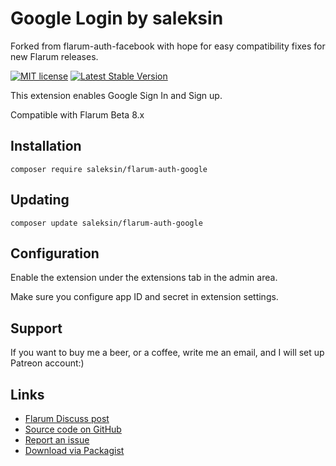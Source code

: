 # Google Login by saleksin

Forked from flarum-auth-facebook with hope for easy compatibility fixes for new Flarum releases.

[![MIT license](https://img.shields.io/badge/license-MIT-blue.svg)](https://github.com/flagrow/byobu/blob/master/LICENSE.md) [![Latest Stable Version](https://img.shields.io/packagist/v/saleksin/flarum-auth-google.svg)](https://packagist.org/packages/saleksin/flarum-auth-google)

This extension enables Google Sign In and Sign up.

Compatible with Flarum Beta 8.x

## Installation

    composer require saleksin/flarum-auth-google

## Updating

    composer update saleksin/flarum-auth-google

## Configuration

Enable the extension under the extensions tab in the admin area.

Make sure you configure app ID and secret in extension settings.

## Support

If you want to buy me a beer, or a coffee, write me an email, and I will set up
Patreon account:)

## Links

- [Flarum Discuss post](https://discuss.flarum.org/d/18250-google-login)
- [Source code on GitHub](https://github.com/saleksin/flarum-auth-google)
- [Report an issue](https://github.com/saleksin/flarum-auth-google/issues)
- [Download via Packagist](https://packagist.org/packages/saleksin/flarum-auth-google)
